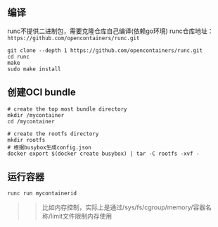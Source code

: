 ## 编译

runc不提供二进制包，需要克隆仓库自己编译(依赖go环境)
runc仓库地址： `https://github.com/opencontainers/runc.git`

```
git clone --depth 1 https://github.com/opencontainers/runc.git
cd runc
make
sudo make install
```


## 创建OCI bundle

```
# create the top most bundle directory
mkdir /mycontainer
cd /mycontainer

# create the rootfs directory
mkdir rootfs
# 根据busybox生成config.json
docker export $(docker create busybox) | tar -C rootfs -xvf -
```



## 运行容器

`runc run mycontainerid`

>> 比如内存控制，实际上是通过/sys/fs/cgroup/memory/容器名称/limit文件限制内存使用

